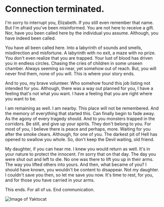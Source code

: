 # Connection terminated.
I'm sorry to interrupt you, Elizabeth.
If you still even remember that name.
But I'm afraid you've been misinformed.
You are not here to receive a gift.
Nor, have you been called here by the individual you assume.
Although, you have indeed been called.


You have all been called here.
Into a labyrinth of sounds and smells, misdirection and misfortune.
A labyrinth with no exit, a maze with no prize.
You don't even realize that you are trapped.
Your lust of blood has driven you in endless circles.
Chasing the cries of children in some unseen chamber.
Always seeming so near, yet somehow out of reach.
But, you will never find them, none of you will.
This is where your story ends.

And to you, my brave volunteer.
Who somehow found this job listing not intended for you.
Although, there was a way out planned for you,
I have a feeling that's not what you want.
I have a feeling that you are right where you want to be.

I am remaining as well. I am nearby.
This place will not be remembered.
And the memory of everything that started this.
Can finally begin to fade away.
As the agony of every tragedy should.
And to you monsters trapped in the corridors.
Be still, and give up your spirits.
They don't belong to you.
For most of you, I believe there is peace and perhaps, more.
Waiting for you after the smoke clears.
Although, for one of you.
The darkest pit of Hell has opened to swallow you whole.
So, don't keep the Devil waiting, old friend.


My daughter, if you can hear me.
I knew you would return as well.
It's in your nature to protect the innocent.
I'm sorry that on that day.
The day you were shut out and left to die.
No one was there to lift you up in their arms.
The way you lifted others into yours.
And then, what became of you?
I should have known, you wouldn't be content to disappear.
Not my daughter. I couldn't save you then, so let me save you now.
It's time to rest, for you, and for those you have carried in your arms.

This ends.
For all of us.
End communication.

![Image of Yaktocat](https://octodex.github.com/images/yaktocat.png)
